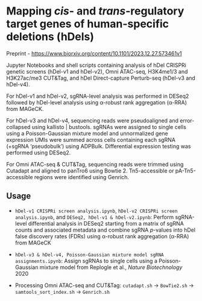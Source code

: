 # Mapping *cis*- and *trans*-regulatory target genes of human-specific deletions (hDels)

Preprint - https://www.biorxiv.org/content/10.1101/2023.12.27.573461v1

Jupyter Notebooks and shell scripts containing analysis of hDel CRISPRi genetic screens (hDel-v1 and hDel-v2), Omni ATAC-seq, H3K4me1/3 and H3K27ac/me3 CUT&Tag, and hDel Direct-capture Perturb-seq (hDel-v3 and hDel-v4).

For hDel-v1 and hDel-v2, sgRNA-level analysis was performed in DESeq2 followed by hDel-level analysis using α-robust rank aggregation (α-RRA) from MAGeCK.

For hDel-v3 and hDel-v4, sequencing reads were pseudoaligned and error-collapsed using kallisto | bustools. sgRNAs were assigned to single cells using a Poisson-Gaussian mixture model and unnormalized gene expression UMIs were summed across cells containing each sgRNA (+sgRNA ‘pseudobulk’) using ADPBulk. Differential expression testing was performed using DESeq2.

For Omni ATAC-seq & CUT&Tag, sequencing reads were trimmed using Cutadapt and aligned to panTro6 using Bowtie 2. Tn5-accessible or pA-Tn5-accessible regions were identified using Genrich.

## Usage

* `hDel-v1 CRISPRi screen analysis.ipynb`, `hDel-v2 CRISPRi screen analysis.ipynb`, and `DESeq2, hDel-v1 & hDel-v2.ipynb`: Perform sgRNA-level differential analysis in DESeq2 starting from a matrix of sgRNA counts and associated metadata and combine sgRNA _p_-values into hDel false discovery rates (FDRs) using α-robust rank aggregation (α-RRA) from MAGeCK

* `hDel-v3 & hDel-v4, Poisson-Gaussian mixture model sgRNA assignments.ipynb`: Assign sgRNAs to single cells using a Poisson-Gaussian mixture model from Replogle et al., _Nature Biotechnology_ 2020

* Processing Omni ATAC-seq and CUT&Tag: `cutadapt.sh` -> `BowTie2.sh` -> `samtools_sort_index.sh` -> `Genrich.sh`
